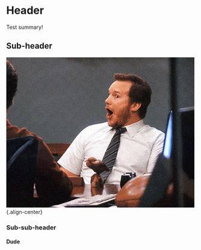<!-- TITLE: Home -->
<!-- SUBTITLE: A quick summary of Home -->

# Header
Test summary!

## Sub-header
![87](/uploads/872-be-169141682245456185396-700-wa-0.gif ""){.align-center}


### Sub-sub-header

#### Dude